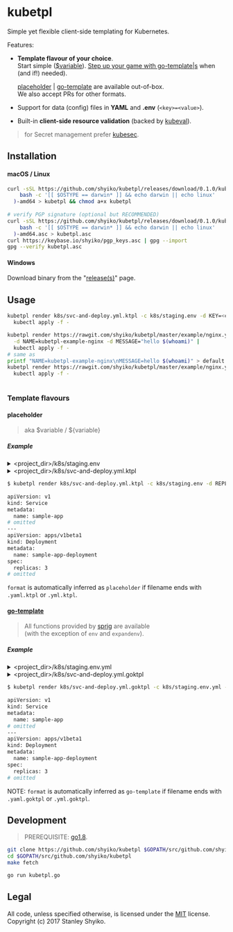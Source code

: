 # kubetpl

Simple yet flexible client-side templating for Kubernetes.

Features:
- **Template flavour of your choice**.  
  Start simple ([$variable]()). [Step up your game with go-template|s]() when (and if!) needed). 
   
  [placeholder]() | [go-template]() are available out-of-box.  
  We also accept PRs for other formats. 
- Support for data (config) files in **YAML** and **.env** (`<key>=<value>`).   
- Built-in **client-side resource validation** (backed by [kubeval](https://github.com/garethr/kubeval)).

> for Secret management prefer [kubesec](https://github.com/shyiko/kubesec).

## Installation

#### macOS / Linux

```sh
curl -sSL https://github.com/shyiko/kubetpl/releases/download/0.1.0/kubetpl-0.1.0-$(
    bash -c '[[ $OSTYPE == darwin* ]] && echo darwin || echo linux'
  )-amd64 > kubetpl && chmod a+x kubetpl
    
# verify PGP signature (optional but RECOMMENDED)
curl -sSL https://github.com/shyiko/kubetpl/releases/download/0.1.0/kubetpl-0.1.0-$(
    bash -c '[[ $OSTYPE == darwin* ]] && echo darwin || echo linux'
  )-amd64.asc > kubetpl.asc
curl https://keybase.io/shyiko/pgp_keys.asc | gpg --import
gpg --verify kubetpl.asc
```  

#### Windows

Download binary from the "[release(s)](https://github.com/shyiko/kubetpl/releases)" page.

## Usage

```sh
kubetpl render k8s/svc-and-deploy.yml.ktpl -c k8s/staging.env -d KEY=<command_line_override> | 
  kubectl apply -f -

kubetpl render https://rawgit.com/shyiko/kubetpl/master/example/nginx.yml.ktpl \
  -d NAME=kubetpl-example-nginx -d MESSAGE="hello $(whoami)" | 
  kubectl apply -f -
# same as
printf "NAME=kubetpl-example-nginx\nMESSAGE=hello $(whoami)" > default.env
kubetpl render https://rawgit.com/shyiko/kubetpl/master/example/nginx.yml.ktpl -c default.env | 
  kubectl apply -f -
  
```

### Template flavours

#### placeholder

> aka $variable / ${variable}  

##### Example

<details>
  <summary>&lt;project_dir&gt;/k8s/staging.env</summary>
```ini  
NAME=sample-app
REPLICAS=1
```
</details>
<details>
  <summary>&lt;project_dir&gt;/k8s/svc-and-deploy.yml.ktpl</summary>
```yml  
apiVersion: v1
kind: Service
metadata:
  name: $NAME
spec:
  selector:
    app: $NAME
  ports:
  - protocol: TCP
    port: 80
---
apiVersion: apps/v1beta1
kind: Deployment
metadata:
  name: $NAME-deployment
spec:
  replicas: $REPLICAS
  template: 
    metadata:
      labels:
        app: $NAME
    spec:
      containers:
      - name: nginx
        image: nginx:1.7.9
        ports:
        - containerPort: 80
```
</details>

```sh
$ kubetpl render k8s/svc-and-deploy.yml.ktpl -c k8s/staging.env -d REPLICAS=3
 
apiVersion: v1
kind: Service
metadata:
  name: sample-app
# omitted
---
apiVersion: apps/v1beta1
kind: Deployment
metadata:
  name: sample-app-deployment
spec:
  replicas: 3
# omitted
```

`format` is automatically inferred as `placeholder` if filename ends with `.yaml.ktpl` or `.yml.ktpl`. 

#### [go-template](https://golang.org/pkg/text/template/)

> All functions provided by [sprig](http://masterminds.github.io/sprig/) are available  
(with the exception of `env` and `expandenv`).

##### Example

<details>
  <summary>&lt;project_dir&gt;/k8s/staging.env.yml</summary>
```ini  
NAME: sample-app
REPLICAS: 1
```
</details>
<details>
  <summary>&lt;project_dir&gt;/k8s/svc-and-deploy.yml.goktpl</summary>
```yml  
apiVersion: v1
kind: Service
metadata:
  name: {{ .NAME }}
spec:
  selector:
    app: {{ .NAME }}
  ports:
  - protocol: TCP
    port: 80
---
apiVersion: apps/v1beta1
kind: Deployment
metadata:
  name: {{ .NAME }}-deployment
spec:
  replicas: {{ .REPLICAS }}
  template: 
    metadata:
      labels:
        app: {{ .NAME }}
    spec:
      containers:
      - name: nginx
        image: nginx:1.7.9
        ports:
        - containerPort: 80
```
</details>

```sh
$ kubetpl render k8s/svc-and-deploy.yml.goktpl -c k8s/staging.env.yml -d REPLICAS=3
 
apiVersion: v1
kind: Service
metadata:
  name: sample-app
# omitted
---
apiVersion: apps/v1beta1
kind: Deployment
metadata:
  name: sample-app-deployment
spec:
  replicas: 3
# omitted
```

NOTE: `format` is automatically inferred as `go-template` if filename ends with `.yaml.goktpl` or `.yml.goktpl`. 

## Development

> PREREQUISITE: [go1.8](https://golang.org/dl/).

```sh
git clone https://github.com/shyiko/kubetpl $GOPATH/src/github.com/shyiko/kubetpl 
cd $GOPATH/src/github.com/shyiko/kubetpl
make fetch

go run kubetpl.go
```

## Legal

All code, unless specified otherwise, is licensed under the [MIT](https://opensource.org/licenses/MIT) license.  
Copyright (c) 2017 Stanley Shyiko.
